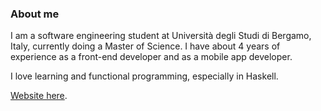 ### About me
I am a software engineering student at Università degli Studi di Bergamo, Italy, currently doing a Master of Science.
I have about 4 years of experience as a front-end developer and as a mobile app developer.

I love learning and functional programming, especially in Haskell.

[Website here](https://berettamichele.com).
